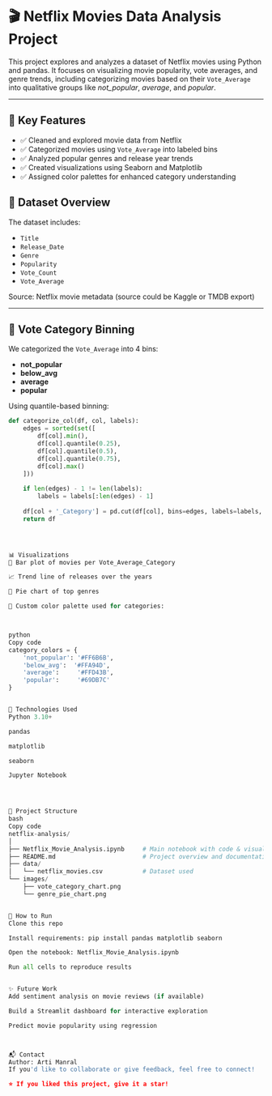 # 🎬 Netflix Movies Data Analysis Project

This project explores and analyzes a dataset of Netflix movies using Python and pandas. It focuses on visualizing movie popularity, vote averages, and genre trends, including categorizing movies based on their `Vote_Average` into qualitative groups like _not_popular_, _average_, and _popular_.

---

## 📌 Key Features

- ✅ Cleaned and explored movie data from Netflix
- ✅ Categorized movies using `Vote_Average` into labeled bins
- ✅ Analyzed popular genres and release year trends
- ✅ Created visualizations using Seaborn and Matplotlib
- ✅ Assigned color palettes for enhanced category understanding




## 📂 Dataset Overview

The dataset includes:
- `Title`
- `Release_Date`
- `Genre`
- `Popularity`
- `Vote_Count`
- `Vote_Average`

Source: Netflix movie metadata (source could be Kaggle or TMDB export)

---

## 🧠 Vote Category Binning

We categorized the `Vote_Average` into 4 bins:
- **not_popular**
- **below_avg**
- **average**
- **popular**

  

Using quantile-based binning:

```python
def categorize_col(df, col, labels):
    edges = sorted(set([
        df[col].min(),
        df[col].quantile(0.25),
        df[col].quantile(0.5),
        df[col].quantile(0.75),
        df[col].max()
    ]))
    
    if len(edges) - 1 != len(labels):
        labels = labels[:len(edges) - 1]
    
    df[col + '_Category'] = pd.cut(df[col], bins=edges, labels=labels, duplicates='drop')
    return df




📊 Visualizations
🎨 Bar plot of movies per Vote_Average_Category

📈 Trend line of releases over the years

🥧 Pie chart of top genres

🎨 Custom color palette used for categories:



python
Copy code
category_colors = {
    'not_popular': '#FF6B6B',
    'below_avg':  '#FFA94D',
    'average':     '#FFD43B',
    'popular':     '#69DB7C'
}


🚀 Technologies Used
Python 3.10+

pandas

matplotlib

seaborn

Jupyter Notebook




📁 Project Structure
bash
Copy code
netflix-analysis/
│
├── Netflix_Movie_Analysis.ipynb     # Main notebook with code & visuals
├── README.md                        # Project overview and documentation
├── data/
│   └── netflix_movies.csv           # Dataset used
└── images/
    ├── vote_category_chart.png
    └── genre_pie_chart.png


📌 How to Run
Clone this repo

Install requirements: pip install pandas matplotlib seaborn

Open the notebook: Netflix_Movie_Analysis.ipynb

Run all cells to reproduce results


✨ Future Work
Add sentiment analysis on movie reviews (if available)

Build a Streamlit dashboard for interactive exploration

Predict movie popularity using regression



📬 Contact
Author: Arti Manral
If you'd like to collaborate or give feedback, feel free to connect!

⭐️ If you liked this project, give it a star!











